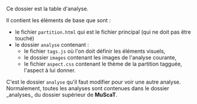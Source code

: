 Ce dossier est la table d'analyse.

Il contient les éléments de base que sont :

* le fichier `partition.html` qui est le fichier principal (qui ne doit pas être touché)
* le dossier `analyse` contenant :
  * le fichier `tags.js` où l'on doit définir les éléments visuels,
  * le dossier `images` contenant les images de l'analyse courante,
  * le fichier `aspect.css` contenant le thème de la partition tagguée, l'aspect à lui donner.

C'est le dossier `analyse` qu'il faut modifier pour voir une autre analyse. Normalement, toutes les analyses sont contenues dans le dossier \_analyses\_ du dossier supérieur de **MuScaT**.
